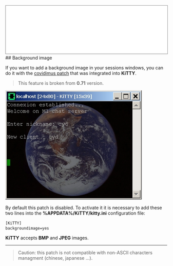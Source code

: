 <div style="text-align: center;"><iframe src="gad.html" frameborder="0" scrolling="no" style="border: 1px solid gray; padding: 0; overflow:hidden; scrolling: no; top:0; left: 0; width: 100%;" onload="this.style.height=(this.contentWindow.document.body.scrollHeight+5)+'px';"></iframe></div>
## Background image

If you want to add a background image in your sessions windows, you can do it with the [covidimus patch](https://web.archive.org/web/20050308132334/http://www.covidimus.net/projects/putty/putty.php) that was integrated into **KiTTY**.

> This feature is broken from **0.71** version.

![](../img/ex_background.jpg)

By default this patch is disabled. To activate it it is necessary to add these two lines into the **%APPDATA%/KiTTY/kitty.ini** configuration file:

    [KiTTY]
    backgroundimage=yes

**KiTTY** accepts **BMP** and **JPEG** images.

----

> Caution: this patch is not compatible with non-ASCII characters managment (chinese, japanese ...).
 
